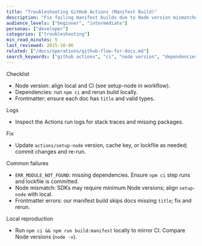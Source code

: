 ```yaml
---
title: "Troubleshooting GitHub Actions (Manifest Build)"
description: "Fix failing manifest builds due to Node version mismatches, missing deps, or frontmatter errors."
audience_levels: ["beginner", "intermediate"]
personas: ["developer"]
categories: ["troubleshooting"]
min_read_minutes: 5
last_reviewed: 2025-10-06
related: ["/docs/operations/github-flow-for-docs.md"]
search_keywords: ["github actions", "ci", "node version", "dependencies", "frontmatter"]
---
```


Checklist

- Node version: align local and CI (see setup-node in workflow).
- Dependencies: run `npm ci` and rerun build locally.
- Frontmatter: ensure each doc has `title` and valid types.

Logs

- Inspect the Actions run logs for stack traces and missing packages.

Fix

- Update `actions/setup-node` version, cache key, or lockfile as needed; commit changes and re-run.

Common failures

- `ERR_MODULE_NOT_FOUND`: missing dependencies. Ensure `npm ci` step runs and lockfile is committed.
- Node mismatch: SDKs may require minimum Node versions; align `setup-node` with local.
- Frontmatter errors: our manifest build skips docs missing `title`; fix and rerun.

Local reproduction

- Run `npm ci && npm run build:manifest` locally to mirror CI. Compare Node versions (`node -v`).
